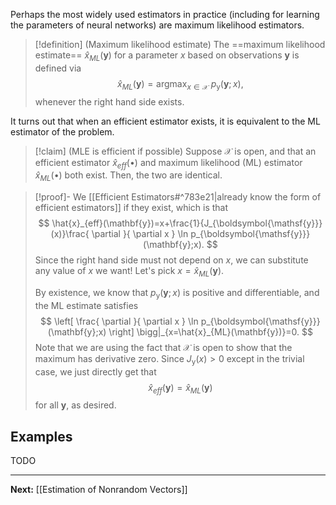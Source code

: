 Perhaps the most widely used estimators in practice (including for learning the parameters of neural networks) are maximum likelihood estimators.

> [!definition] (Maximum likelihood estimate)
> The ==maximum likelihood estimate== $\hat{x}_{ML}(\mathbf{y})$ for a parameter $x$ based on observations $\mathbf{y}$ is defined via
> $$
> \hat{x}_{ML}(\mathbf{y})=\mathop{\arg\max}_{x \in \mathcal{X}}\ p_{\boldsymbol{\mathsf{y}}}(\mathbf{y};x),
> $$
> whenever the right hand side exists.

It turns out that when an efficient estimator exists, it is equivalent to the ML estimator of the problem. 

> [!claim] (MLE is efficient if possible)
> Suppose $\mathcal{X}$ is open, and that an efficient estimator $\hat{x}_{eff}(\bullet)$ and maximum likelihood (ML) estimator $\hat{x}_{ML}(\bullet)$ both exist. Then, the two are identical.

> [!proof]-
> We [[Efficient Estimators#^783e21|already know the form of efficient estimators]] if they exist, which is that
> $$
> \hat{x}_{eff}(\mathbf{y})=x+\frac{1}{J_{\boldsymbol{\mathsf{y}}}(x)}\frac{ \partial }{ \partial x } \ln p_{\boldsymbol{\mathsf{y}}}(\mathbf{y};x).
> $$
> Since the right hand side must not depend on $x$, we can substitute any value of $x$ we want! Let's pick $x=\hat{x}_{ML}(\mathbf{y})$.
> 
> By existence, we know that $p_{\boldsymbol{\mathsf{y}}}(\mathbf{y};x)$ is positive and differentiable, and the ML estimate satisfies
> $$
> \left[ \frac{ \partial }{ \partial x } \ln p_{\boldsymbol{\mathsf{y}}}(\mathbf{y};x) \right] \bigg|_{x=\hat{x}_{ML}(\mathbf{y})}=0.
> $$
> Note that we are using the fact that $\mathcal{X}$ is open to show that the maximum has derivative zero. Since $J_{\boldsymbol{\mathsf{y}}}(x)>0$ except in the trivial case, we just directly get that
> $$
> \hat{x}_{eff}(\mathbf{y})=\hat{x}_{ML}(\mathbf{y})
> $$
> for all $\mathbf{y}$, as desired.

## Examples

TODO

---

**Next:** [[Estimation of Nonrandom Vectors]]


